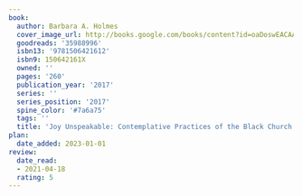 ```yaml
---
book:
  author: Barbara A. Holmes
  cover_image_url: http://books.google.com/books/content?id=oaDoswEACAAJ&printsec=frontcover&img=1&zoom=1&source=gbs_api
  goodreads: '35988996'
  isbn13: '9781506421612'
  isbn9: 150642161X
  owned: ''
  pages: '260'
  publication_year: '2017'
  series: ''
  series_position: '2017'
  spine_color: '#7a6a75'
  tags: ''
  title: 'Joy Unspeakable: Contemplative Practices of the Black Church'
plan:
  date_added: 2023-01-01
review:
  date_read:
  - 2021-04-18
  rating: 5
---
```

